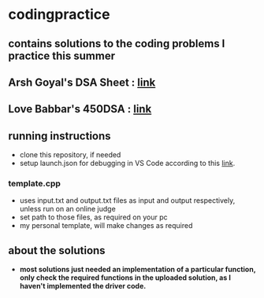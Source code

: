 # codingpractice

## contains solutions to the coding problems I practice this summer

## Arsh Goyal's DSA Sheet : [link](https://docs.google.com/spreadsheets/d/1_W5frvfC_dwlwIWayRa1tb3Qs28LlqIkMceh3MUUprY/edit?usp=sharing)

## Love Babbar's 450DSA : [link](https://docs.google.com/spreadsheets/d/1MFqU5w9nWdfoZgBM-BfLND9cJOFKnaoawo-ciEg9krw/edit?usp=sharing)

## running instructions

- clone this repository, if needed
- setup launch.json for debugging in VS Code according to this [link](https://code.visualstudio.com/docs/cpp/launch-json-reference).

### template.cpp

- uses input.txt and output.txt files as input and output respectively, unless run on an online judge
- set path to those files, as required on your pc
- my personal template, will make changes as required

## about the solutions

- **most solutions just needed an implementation of a particular function, only check the required functions in the uploaded solution, as I haven't implemented the driver code.**
